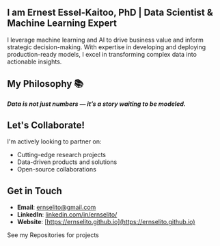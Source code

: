 ## I am Ernest Essel-Kaitoo, PhD | Data Scientist & Machine Learning Expert

I leverage machine learning and AI to drive business value and inform strategic decision-making. With expertise in developing and deploying production-ready models, I excel in transforming complex data into actionable insights.

## My Philosophy 📚

 **_Data is not just numbers — it’s a story waiting to be modeled._**

## Let's Collaborate! 
I'm actively looking to partner on:
- Cutting-edge research projects
- Data-driven products and solutions
- Open-source collaborations

## Get in Touch 

- **Email**: [ernselito@gmail.com](mailto:ernselito@gmail.com)
- **LinkedIn**: [linkedin.com/in/ernselito/](https://www.linkedin.com/in/ernselito/) 
- **Website**: [https://ernselito.github.io](https://ernselito.github.io)

See my Repositories for projects



